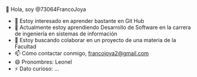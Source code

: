 👋 Hola, soy @73064FrancoJoya
- 👀 Estoy interesado en aprender bastante en Git Hub
- 🌱 Actualmente estoy aprendiendo Desarrollo de Software en la carrera de ingeniería en sistemas de información 
- 💞️ Estoy buscando colaborar en un proyecto de una materia de la Facultad 
- 📫 Cómo contactar conmigo, francojoya2@gmail.com
- 😄 Pronombres: Leonel
- ⚡ Dato curioso: ...

<!---
73064FrancoJoya/73064FrancoJoya is a ✨ special ✨ repository because its `README.md` (this file) appears on your GitHub profile.
You can click the Preview link to take a look at your changes.
--->
